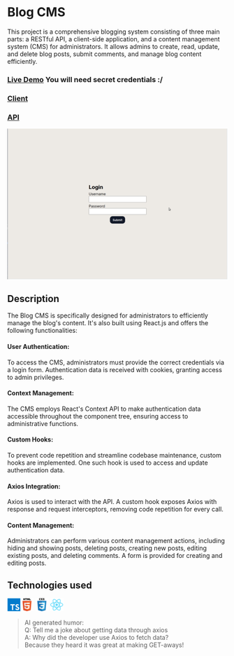 # Blog CMS

This project is a comprehensive blogging system consisting of three main parts: a RESTful API, a client-side application, and a content management system (CMS) for administrators. It allows admins to create, read, update, and delete blog posts, submit comments, and manage blog content efficiently.

### [Live Demo](https://confucii-blog-cms.netlify.app/login) You will need secret credentials :/

### [Client](https://github.com/Confucii/blog-client)

### [API](https://github.com/Confucii/blog-api)

![CMS layout image](https://raw.githubusercontent.com/Confucii/confucii/main/images/cms.gif)

## Description

The Blog CMS is specifically designed for administrators to efficiently manage the blog's content. It's also built using React.js and offers the following functionalities:

#### User Authentication:

To access the CMS, administrators must provide the correct credentials via a login form. Authentication data is received with cookies, granting access to admin privileges.

#### Context Management:

The CMS employs React's Context API to make authentication data accessible throughout the component tree, ensuring access to administrative functions.

#### Custom Hooks:

To prevent code repetition and streamline codebase maintenance, custom hooks are implemented. One such hook is used to access and update authentication data.

#### Axios Integration:

Axios is used to interact with the API. A custom hook exposes Axios with response and request interceptors, removing code repetition for every call.

#### Content Management:

Administrators can perform various content management actions, including hiding and showing posts, deleting posts, creating new posts, editing existing posts, and deleting comments. A form is provided for creating and editing posts.

## Technologies used

<img src="https://raw.githubusercontent.com/devicons/devicon/1119b9f84c0290e0f0b38982099a2bd027a48bf1/icons/typescript/typescript-plain.svg" alt="typescript" width="30" height="30"/><img src="https://raw.githubusercontent.com/devicons/devicon/master/icons/html5/html5-original-wordmark.svg" alt="html5" width="30" height="30"/> <img src="https://raw.githubusercontent.com/devicons/devicon/master/icons/css3/css3-original-wordmark.svg" alt="css3" width="30" height="30"/> <img src="https://raw.githubusercontent.com/devicons/devicon/1119b9f84c0290e0f0b38982099a2bd027a48bf1/icons/react/react-original.svg" alt="react" width="30" height="30"/>

> AI generated humor: <br>
> Q: Tell me a joke about getting data through axios <br>
> A: Why did the developer use Axios to fetch data? <br>
> Because they heard it was great at making GET-aways!
